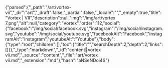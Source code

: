 {"parsed":{"_path":"/art/vortex-vii","_dir":"art","_draft":false,"_partial":false,"_locale":"","_empty":true,"title":"Vortex | VII","description":null,"img":"/img/art/vortex 7.png","alt":null,"category":"Vortex","order":112,"social":{"facebook":"/img/social/facebook.svg","instagram":"/img/social/instagram.svg","youtube":"/img/social/youtube.svg","facebookAlt":"Facebook","instagramAlt":"Instagram","youtubeAlt":"Youtube"},"body":{"type":"root","children":[],"toc":{"title":"","searchDepth":2,"depth":2,"links":[]}},"_type":"markdown","_id":"content:art:vortex vii.md","_source":"content","_file":"art/vortex vii.md","_extension":"md"},"hash":"aNSeNDoi4S"}